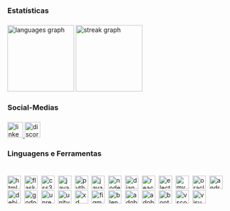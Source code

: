 ###

<h3 align="left">Estatísticas</h3>

###

<div align="left">
  <img src="https://github-readme-stats.vercel.app/api/top-langs?username=DaviRafaelDev&locale=pt-br&hide_title=false&layout=compact&card_width=320&langs_count=5&theme=dark&hide_border=false" height="150" alt="languages graph"  />
  <img src="https://streak-stats.demolab.com?user=DaviRafaelDev&locale=pt-br&mode=daily&theme=dark&hide_border=false&border_radius=5" height="150" alt="streak graph"  />
</div>

###

<h3 align="left">Social-Medias</h3>

###

<div align="left">
  <a href="https://www.linkedin.com/in/davi-rafael-42551b299/" target="_blank">
    <img src="https://img.shields.io/static/v1?message=LinkedIn&logo=linkedin&label=&color=0077B5&logoColor=white&labelColor=&style=for-the-badge" height="35" alt="linkedin logo"  />
  </a>
  <a href="https://discord.com/channels/@fadew0w03" target="_blank">
    <img src="https://img.shields.io/static/v1?message=Discord&logo=discord&label=&color=7289DA&logoColor=white&labelColor=&style=for-the-badge" height="35" alt="discord logo"  />
  </a>
</div>

###

<h3 align="left">Linguagens e Ferramentas</h3>

###

<br clear="both">

<div align="left">
  <img src="https://img.shields.io/badge/HTML5-E34F26?logo=html5&logoColor=white&style=for-the-badge" height="30" alt="html5 logo"  />
  <img width="0" />
  <img src="https://img.shields.io/badge/Flask-000000?logo=flask&logoColor=white&style=for-the-badge" height="30" alt="flask logo"  />
  <img width="0" />
  <img src="https://img.shields.io/badge/CSS3-1572B6?logo=css3&logoColor=white&style=for-the-badge" height="30" alt="css3 logo"  />
  <img width="0" />
  <img src="https://img.shields.io/badge/JavaScript-F7DF1E?logo=javascript&logoColor=black&style=for-the-badge" height="30" alt="javascript logo"  />
  <img width="0" />
  <img src="https://img.shields.io/badge/Python-3776AB?logo=python&logoColor=white&style=for-the-badge" height="30" alt="python logo"  />
  <img width="0" />
  <img src="https://cdn.jsdelivr.net/gh/devicons/devicon/icons/java/java-original.svg" height="30" alt="java logo"  />
  <img width="0" />
  <img src="https://img.shields.io/badge/Node.js-339933?logo=nodedotjs&logoColor=white&style=for-the-badge" height="30" alt="nodejs logo"  />
  <img width="0" />
  <img src="https://img.shields.io/badge/Django-092E20?logo=django&logoColor=white&style=for-the-badge" height="30" alt="django logo"  />
  <img width="0" />
  <img src="https://img.shields.io/badge/React-61DAFB?logo=react&logoColor=black&style=for-the-badge" height="30" alt="react logo"  />
  <img width="0" />
  <img src="https://img.shields.io/badge/Electron-47848F?logo=electron&logoColor=white&style=for-the-badge" height="30" alt="electron logo"  />
  <img width="0" />
  <img src="https://img.shields.io/badge/MySQL-4479A1?logo=mysql&logoColor=white&style=for-the-badge" height="30" alt="mysql logo"  />
  <img width="0" />
  <img src="https://img.shields.io/badge/Oracle-F80000?logo=oracle&logoColor=white&style=for-the-badge" height="30" alt="oracle logo"  />
  <img width="0" />
  <img src="https://img.shields.io/badge/Android-3DDC84?logo=android&logoColor=black&style=for-the-badge" height="30" alt="android logo"  />
  <img width="0" />
  <img src="https://img.shields.io/badge/Debian-A81D33?logo=debian&logoColor=white&style=for-the-badge" height="30" alt="debian logo"  />
  <img width="0" />
  <img src="https://img.shields.io/badge/Godot Engine-478CBF?logo=godotengine&logoColor=white&style=for-the-badge" height="30" alt="godot logo"  />
  <img width="0" />
  <img src="https://img.shields.io/badge/Unreal Engine-0E1128?logo=unrealengine&logoColor=white&style=for-the-badge" height="30" alt="unrealengine logo"  />
  <img width="0" />
  <img src="https://img.shields.io/badge/Unity-FFFFFF?logo=unity&logoColor=black&style=for-the-badge" height="30" alt="unity logo"  />
  <img width="0" />
  <img src="https://img.shields.io/badge/Adobe XD-FF61F6?logo=adobexd&logoColor=black&style=for-the-badge" height="30" alt="xd logo"  />
  <img width="0" />
  <img src="https://img.shields.io/badge/Figma-F24E1E?logo=figma&logoColor=white&style=for-the-badge" height="30" alt="figma logo"  />
  <img width="0" />
  <img src="https://img.shields.io/badge/Blender-F5792A?logo=blender&logoColor=black&style=for-the-badge" height="30" alt="blender logo"  />
  <img width="0" />
  <img src="https://img.shields.io/badge/Adobe After Effects-9999FF?logo=adobeaftereffects&logoColor=black&style=for-the-badge" height="30" alt="adobeaftereffects logo"  />
  <img width="0" />
  <img src="https://img.shields.io/badge/Adobe Photoshop-31A8FF?logo=adobephotoshop&logoColor=black&style=for-the-badge" height="30" alt="adobephotoshop logo"  />
  <img width="0" />
  <img src="https://img.shields.io/badge/Bootstrap-7952B3?logo=bootstrap&logoColor=white&style=for-the-badge" height="30" alt="bootstrap logo"  />
  <img width="0" />
  <img src="https://img.shields.io/badge/Visual Studio Code-007ACC?logo=visualstudiocode&logoColor=white&style=for-the-badge" height="30" alt="vscode logo"  />
  <img width="0" />
  <img src="https://img.shields.io/badge/Visual Studio-5C2D91?logo=visualstudio&logoColor=white&style=for-the-badge" height="30" alt="visualstudio logo"  />
</div>

###
